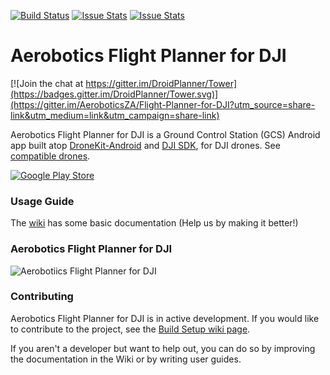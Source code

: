 [![Build Status](https://travis-ci.org/DroidPlanner/Tower.svg?branch=develop)](https://travis-ci.org/DroidPlanner/Tower)
[![Issue Stats](http://issuestats.com/github/DroidPlanner/Tower/badge/pr)](http://issuestats.com/github/DroidPlanner/Tower)
[![Issue Stats](http://issuestats.com/github/DroidPlanner/Tower/badge/issue)](http://issuestats.com/github/DroidPlanner/Tower)

# Aerobotics Flight Planner for DJI

[![Join the chat at https://gitter.im/DroidPlanner/Tower](https://badges.gitter.im/DroidPlanner/Tower.svg)](https://gitter.im/AeroboticsZA/Flight-Planner-for-DJI?utm_source=share-link&utm_medium=link&utm_campaign=share-link)

Aerobotics Flight Planner for DJI is a Ground Control Station (GCS) Android app built atop [DroneKit-Android](https://github.com/dronekit/dronekit-android) and [DJI SDK](https://developer.dji.com/mobile-sdk/), for DJI drones. See [compatible drones](https://developer.dji.com/products/#!/mobile).

[![Google Play Store](https://developer.android.com/images/brand/en_app_rgb_wo_45.png)](https://play.google.com/store/apps/details?id=co.aerobotics.android&hl=en)

### Usage Guide

The [wiki](https://github.com/MikeWoots/Aerobotics-Flight-Planner-for-DJI/wiki) has some basic documentation (Help us by making it better!)

### Aerobotics Flight Planner for DJI

![Aerobotiics Flight Planner for DJI](https://s3.amazonaws.com/aerobotics-flight-planner/Screenshot_2017-09-14-15-01-45.png)

### Contributing

Aerobotics Flight Planner for DJI is in active development. If you would like to contribute to the project,
see the [Build Setup wiki page](https://github.com/MikeWoots/Aerobotics-Flight-Planner-for-DJI/wiki).

If you aren't a developer but want to help out, you can do so by improving the documentation in the Wiki or by writing user guides.

